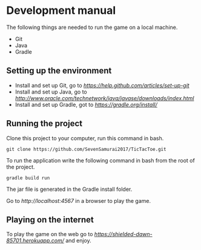 # **Development manual**  

The following things are needed to run the game on a local machine.  
* Git 
* Java 
* Gradle  

## **Setting up the environment**  

* Install and set up Git, go to *https://help.github.com/articles/set-up-git*  
* Install and set up Java, go to *http://www.oracle.com/technetwork/java/javase/downloads/index.html*  
* Install and set up Gradle, got to *https://gradle.org/install/*  

## **Running the project**

Clone this project to your computer, run this command in bash.  
```
git clone https://github.com/SevenSamurai2017/TicTacToe.git
```

To run the application write the following command in bash from the root of the project.  
```
gradle build run  
```
The jar file is generated in the Gradle install folder.

Go to *http://localhost:4567* in a browser to play the game.  

## **Playing on the internet** 

To play the game on the web go to *https://shielded-dawn-85701.herokuapp.com/* and enjoy.  